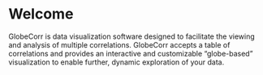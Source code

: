 # Welcome
 
GlobeCorr is data visualization software designed to facilitate the viewing and analysis of multiple correlations. GlobeCorr accepts a table of correlations and provides an interactive and customizable “globe-based” visualization to enable further, dynamic exploration of your data. 



 
